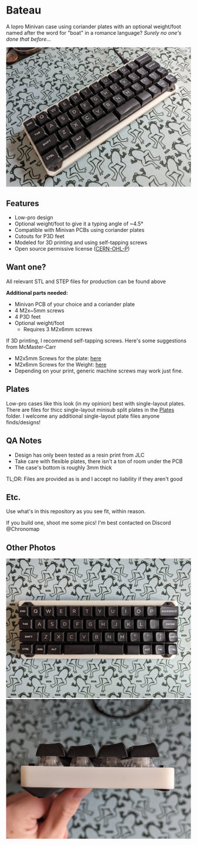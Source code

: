 # Bateau
A lopro Minivan case using coriander plates with an optional weight/foot named after the word for "boat" in a romance language? *Surely no one's done that before...*

<img src="https://github.com/Chronomap/Bateau/blob/main/Images/bateauAngle.jpg" Width="600">

## Features
- Low-pro design
- Optional weight/foot to give it a typing angle of ~4.5°
- Compatible with Minivan PCBs using coriander plates
- Cutouts for P3D feet
- Modeled for 3D printing and using self-tapping screws
- Open source permissive license ([CERN-OHL-P](https://cern-ohl.web.cern.ch/home))

## Want one?

All relevant STL and STEP files for production can be found above
 
**Additional parts needed:**
- Minivan PCB of your choice and a coriander plate
- 4 M2x~5mm screws
- 4 P3D feet
- Optional weight/foot
  - Requires 3 M2x6mm screws

If 3D printing, I recommend self-tapping screws. Here's some suggestions from McMaster-Carr
- M2x5mm Screws for the plate: [here](https://www.mcmaster.com/96817A207/)
- M2x6mm Screws for the Weight: [here](https://www.mcmaster.com/95893A165/)
- Depending on your print, generic machine screws may work just fine.

## Plates
Low-pro cases like this look (in my opinion) best with single-layout plates. There are files for thicc single-layout minisub split plates in the [Plates](https://github.com/Chronomap/Bateau/tree/main/Plates) folder. I welcome any additional single-layout plate files anyone finds/designs!

## QA Notes
- Design has only been tested as a resin print from JLC
- Take care with flexible plates, there isn't a ton of room under the PCB
- The case's bottom is roughly 3mm thick

TL;DR: Files are provided as is and I accept no liability if they aren't good

## Etc.
Use what's in this repository as you see fit, within reason. 

If you build one, shoot me some pics! I'm best contacted on Discord @Chronomap

## Other Photos
<img src="https://github.com/Chronomap/Bateau/blob/main/Images/bateauTop.jpg" Width="600">
<img src="https://github.com/Chronomap/Bateau/blob/main/Images/bateauSide.jpg" Width="600">

